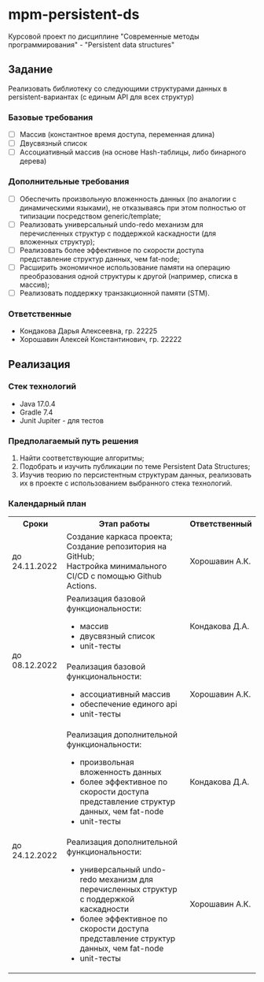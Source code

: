 # mpm-persistent-ds

Курсовой проект по дисциплине "Современные методы программирования" - "Persistent data structures"

## Задание

Реализовать библиотеку со следующими структурами данных в persistent-вариантах (с единым API для всех структур)

### Базовые требования

- [ ] Массив (константное время доступа, переменная длина)
- [ ] Двусвязный список
- [ ] Ассоциативный массив (на основе Hash-таблицы, либо бинарного дерева)

### Дополнительные требования

- [ ] Обеспечить произвольную вложенность данных (по аналогии с динамическими языками), не отказываясь при этом
  полностью от типизации посредством generic/template;
- [ ] Реализовать универсальный undo-redo механизм для перечисленных структур с поддержкой каскадности (для вложенных
  структур);
- [ ] Реализовать более эффективное по скорости доступа представление структур данных, чем fat-node;
- [ ] Расширить экономичное использование памяти на операцию преобразования одной структуры к другой (например, списка в
  массив);
- [ ] Реализовать поддержку транзакционной памяти (STM).

### Ответственные

- Кондакова Дарья Алексеевна, гр. 22225
- Хорошавин Алексей Константинович, гр. 22222

## Реализация

### Стек технологий

- Java 17.0.4
- Gradle 7.4
- Junit Jupiter - для тестов

### Предполагаемый путь решения

1. Найти соответствующие алгоритмы;
2. Подобрать и изучить публикации по теме Persistent Data Structures;
3. Изучив теорию по персистентным структурам данных, реализовать их в проекте с использованием выбранного стека
   технологий.

### Календарный план

<table>
    <tr>
        <th>Сроки</th>
        <th>Этап работы</th>
        <th>Ответственный</th>
    </tr>
    <tr>
        <td>до 24.11.2022</td>
        <td>
            Создание каркаса проекта;<br/> Создание репозитория на GitHub;<br/> Настройка минимального CI/CD с помощью Github Actions.
        </td>
        <td>Хорошавин А.К.</td>
    </tr>
    <tr>
        <td rowspan="2">до 08.12.2022</td>
        <td>Реализация базовой функциональности:<ul><li>массив</li><li>двусвязный список</li><li>unit-тесты</li></ul></td>
        <td>Кондакова Д.А.</td>
    </tr>
    <tr>
        <td>Реализация базовой функциональности:<ul><li>ассоциативный массив</li><li>обеспечение единого api</li><li>unit-тесты</li></ul></td>
        <td>Хорошавин А.К.</td>
    </tr>
    <tr>
        <td rowspan="2">до 24.12.2022</td>
        <td>Реализация дополнительной функциональности:<ul><li>произвольная вложенность данных</li><li>более эффективное по скорости доступа представление структур данных, чем fat-node</li><li>unit-тесты</li></ul></td>
        <td>Кондакова Д.А.</td>
    </tr>
    <tr>
        <td>Реализация дополнительной функциональности:<ul><li>универсальный undo-redo механизм для перечисленных структур с поддержкой каскадности</li><li>более эффективное по скорости доступа представление структур данных, чем fat-node</li><li>unit-тесты</li></ul></td>
        <td>Хорошавин А.К.</td>
    </tr>
</table>
